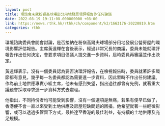 ```yaml
---
layout: post
title: 環諮會未就粉嶺高球場部分用地發展環評報告作任何建議
date: 2022-08-19 19:11:08.000000000 +08:00
link: https://news.rthk.hk/rthk/ch/component/k2/1663176-20220819.htm
categories: rthk
---
```


環境諮詢委員會開會討論，是否接納在粉嶺高爾夫球場部分用地發展公營房屋的環境影響評估報告。主席黃遠輝在會後表示，經過非常冗長的商議，委員未能就環評報告作出任何決定，會要求項目倡議人提交進一步資料，屆時委員再審議並作出決定。

黃遠輝表示，沒有一個委員認為要否決環評報告，在檢視報告時，委員就著許多環節都有意見，幾乎每一名委員都認為需要進一步資料，因此暫時不作出任何建議。作為前土地供應專責小組主席，他未有感到失望，指出過往都曾有先例，就著重大議題會採取尋求進一步資料方式去處理。

他指出，不同持份者均可能受到影響，沒有一個選項是無痛，若果有便早已做了，香港便不會一直以來受到土地供應及房屋短缺問題的困擾。他希望就著一些輕微影響，或可以透過多管齊下方式，最終達至香港的最佳利益，有持續的土地供應及充足規模。

